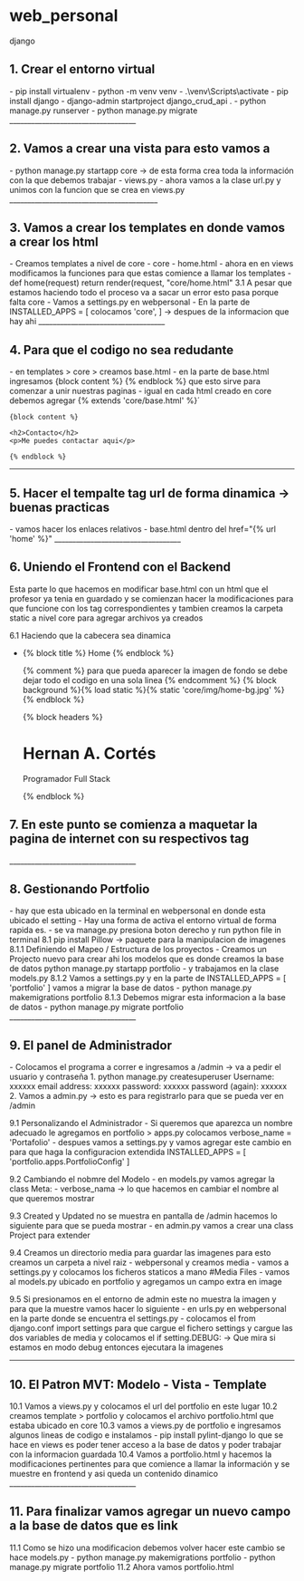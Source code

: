# web_personal
django

<h2>1. Crear el entorno virtual</h2>
 - pip install virtualenv
 - python -m venv venv
 - .\venv\Scripts\activate
 - pip install django
 - django-admin startproject django_crud_api .
 - python manage.py runserver
 - python manage.py migrate 
___________________________________

<h2>2. Vamos a crear una vista para esto vamos a </h2>
 - python manage.py startapp core -> de esta forma crea toda la información con la que debemos trabajar
 - views.py
 - ahora vamos a la clase url.py y unimos con la funcion que se crea en views.py
_________________________________________

<h2>3. Vamos a crear los templates en donde vamos a crear los html</h2>
 - Creamos templates a nivel de core
  - core
   - home.html
   - ahora en en views modificamos la funciones para que estas comience a llamar los templates
	- def home(request)
		return render(request, "core/home.html"
 3.1 A pesar que estamos haciendo todo el proceso va a sacar un error esto pasa porque falta core
	- Vamos a settings.py en webpersonal
	 - En la parte de INSTALLED_APPS = [ colocamos 'core', ] -> despues de la informacion que hay ahi
___________________________________

<h2>4. Para que el codigo no sea redudante</h2>
 - en templates > core > creamos base.html
  - en la parte de base.html ingresamos {block content %}    {% endblock %} que esto sirve para comenzar a unir nuestras paginas
  - igual en cada html creado en core debemos agregar
	{% extends 'core/base.html' %}´

	{block content %}

	<h2>Contacto</h2>
	<p>Me puedes contactar aqui</p>

	{% endblock %}
___________________________________

<h2>5. Hacer el tempalte tag url de forma dinamica -> buenas practicas</h2>
 - vamos hacer los enlaces relativos
  - base.html
	dentro del href="{% url 'home' %}"
___________________________________

<h2>6. Uniendo el Frontend con el Backend</h2>
 Esta parte lo que hacemos en modificar base.html con un html que el profesor ya tenia en guardado y se comienzan hacer la modificaciones
 para que funcione con los tag correspondientes y tambien creamos la carpeta static a nivel core para agregar archivos ya creados
 
 6.1 Haciendo que la cabecera sea dinamica
  - {% block title %} Home {% endblock %}

	{% comment %} para que pueda aparecer la imagen de fondo se debe dejar todo el codigo en una sola linea {% endcomment %}
	{% block background %}{% load static %}{% static 'core/img/home-bg.jpg' %}{% endblock %}

	{% block headers %}

	  <h1>Hernan A. Cortés</h1>
	  <span class="subheading">Programador Full Stack</span>

	{% endblock %}

<h2>7. En este punto se comienza a maquetar la pagina de internet con su respectivos tag</h2>
___________________________________

<h2>8. Gestionando Portfolio</h2>
 - hay que esta ubicado en la terminal en webpersonal en donde esta ubicado el setting
 - Hay una forma de activa el entorno virtual de forma rapida es.
  - se va manage.py presiona boton derecho y run python file in terminal
  8.1 pip install Pillow -> paquete para la manipulacion de imagenes
   8.1.1 Definiendo el Mapeo / Estructura de los proyectos
    - Creamos un Projecto nuevo para crear ahi los modelos que es donde creamos la base de datos
	 python manage.py startapp portfolio
	  - y trabajamos en la clase models.py
   8.1.2 Vamos a settings.py y en la parte de INSTALLED_APPS = [ 'portfolio' ]
    vamos a migrar la base de datos 
	 - python manage.py makemigrations portfolio
   8.1.3 Debemos migrar esta informacion a la base de datos
    - python manage.py migrate portfolio
___________________________________

<h2>9. El panel de Administrador</h2>
 - Colocamos el programa a correr e ingresamos a 
  /admin -> va a pedir el usuario y contraseña
   1. python manage.py createsuperuser
    Username: xxxxxx
	email address: xxxxxx
	password: xxxxxx
	password (again): xxxxxx
   2. Vamos a admin.py -> esto es para registrarlo para que se pueda ver en /admin
   
   9.1 Personalizando el Administrador
    - Si queremos que aparezca un nombre adecuado le agregamos en 
	portfolio > apps.py colocamos verbose_name = 'Portafolio'
	- despues vamos a settings.py y vamos agregar este cambio en para que haga la configuracion extendida 
	 INSTALLED_APPS = [ 'portfolio.apps.PortfolioConfig' ]
   
   9.2 Cambiando el nobmre del Modelo
    - en models.py vamos agregar la class Meta: 
	- verbose_nama -> lo que hacemos en cambiar el nombre al que queremos mostrar 

   9.3 Created y Updated no se muestra en pantalla de /admin hacemos lo siguiente para que se pueda mostrar
    - en admin.py vamos a crear una class Project para extender 
	
   9.4 Creamos un directorio media para guardar las imagenes  para esto creamos un carpeta a nivel raiz
    - webpersonal y creamos media
	- vamos a settings.py y colocamos los ficheros staticos a mano #Media Files
	- vamos al models.py ubicado en portfolio y agregamos un campo extra en image 
	
   9.5 Si presionamos en el entorno de admin este no muestra la imagen y para que la muestre vamos hacer lo siguiente
    - en urls.py en webpersonal en la parte donde se encuentra el settings.py
	 - colocamos el from django.conf import settings para que cargue el fichero settings y cargue las dos variables de media
	 y colocamos el if setting.DEBUG: -> Que mira si estamos en modo debug entonces ejecutara la imagenes
___________________________________

<h2>10. El Patron MVT: Modelo - Vista - Template</h2>
 10.1 Vamos a views.py y colocamos el url del portfolio en este lugar
 10.2 creamos template > portfolio y colocamos el archivo portfolio.html que estaba ubicado en core
 10.3 vamos a views.py de portfolio e ingresamos algunos lineas de codigo e instalamos
  - pip install pylint-django
  lo que se hace en views es poder tener acceso a la base de datos y poder trabajar con la informacion guardada
 10.4 Vamos a portfolio.html y hacemos la modificaciones pertinentes para que comience a llamar la información y se muestre en frontend y asi queda un contenido dinamico
___________________________________

<h2>11. Para finalizar vamos agregar un nuevo campo a la base de datos que es link</h2>
 11.1 Como se hizo una modificacion debemos volver hacer este cambio se hace models.py
  - python manage.py makemigrations portfolio
  - python manage.py migrate portfolio
 11.2 Ahora vamos portfolio.html
